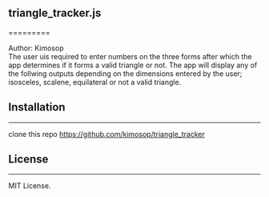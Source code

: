 ## triangle_tracker.js
=========

Author: Kimosop<br>
The user uis required to enter numbers on the three forms after which the app determines if it forms a valid triangle or not. The app will display any of the follwing outputs depending on the dimensions entered by the user; isosceles, scalene, equilateral or not a valid triangle.

## Installation
---------------
clone this repo https://github.com/kimosop/triangle_tracker
## License
-------
MIT License. 